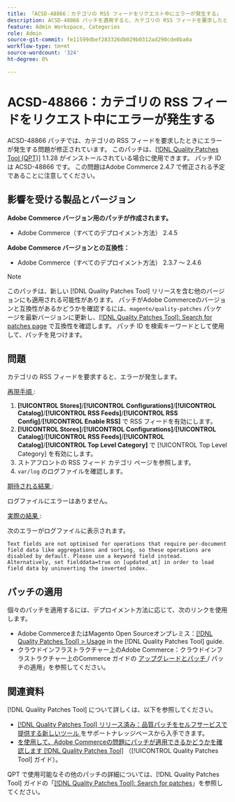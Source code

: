 ```yaml
---
title: 「ACSD-48866：カテゴリの RSS フィードをリクエスト中にエラーが発生する」
description: ACSD-48866 パッチを適用すると、カテゴリの RSS フィードを要求したときにエラーが発生するAdobe Commerceの問題を修正できます。
feature: Admin Workspace, Categories
role: Admin
source-git-commit: fe11599dbef283326db029b0312ad290cde0ba0a
workflow-type: tm+mt
source-wordcount: '324'
ht-degree: 0%

---
```


# ACSD-48866：カテゴリの RSS フィードをリクエスト中にエラーが発生する

ACSD-48866 パッチでは、カテゴリの RSS フィードを要求したときにエラーが発生する問題が修正されています。 このパッチは、[[!DNL Quality Patches Tool (QPT)]](https://experienceleague.adobe.com/en/docs/commerce-knowledge-base/kb/announcements/commerce-announcements/magento-quality-patches-released-new-tool-to-self-serve-quality-patches) 1.1.28 がインストールされている場合に使用できます。 パッチ ID は ACSD-48866 です。 この問題はAdobe Commerce 2.4.7 で修正される予定であることに注意してください。

## 影響を受ける製品とバージョン

**Adobe Commerce バージョン用のパッチが作成されます。**

* Adobe Commerce（すべてのデプロイメント方法） 2.4.5

**Adobe Commerce バージョンとの互換性：**

* Adobe Commerce（すべてのデプロイメント方法） 2.3.7 ～ 2.4.6

>[!NOTE]
>
>このパッチは、新しい [!DNL Quality Patches Tool] リリースを含む他のバージョンにも適用される可能性があります。 パッチがAdobe Commerceのバージョンと互換性があるかどうかを確認するには、`magento/quality-patches` パッケージを最新バージョンに更新し、[[!DNL Quality Patches Tool]: Search for patches page](https://experienceleague.adobe.com/tools/commerce-quality-patches/index.html) で互換性を確認します。 パッチ ID を検索キーワードとして使用して、パッチを見つけます。

## 問題

カテゴリの RSS フィードを要求すると、エラーが発生します。

<u> 再現手順 </u>:

1. **[!UICONTROL Stores]**/**[!UICONTROL Configurations]**/**[!UICONTROL Catalog]**/**[!UICONTROL RSS Feeds]**/**[!UICONTROL RSS Config]**/**[!UICONTROL Enable RSS]** で RSS フィードを有効にします。
1. **[!UICONTROL Stores]**/**[!UICONTROL Configurations]**/**[!UICONTROL Catalog]**/**[!UICONTROL RSS Feeds]**/**[!UICONTROL Catalog]**/**[!UICONTROL Top Level Category]** で [!UICONTROL Top Level Category] を有効にします。
1. ストアフロントの RSS フィード カテゴリ ページを参照します。
1. `var/log` のログファイルを確認します。

<u> 期待される結果 </u>:

ログファイルにエラーはありません。

<u> 実際の結果 </u>:

次のエラーがログファイルに表示されます。

```
Text fields are not optimised for operations that require per-document field data like aggregations and sorting, so these operations are disabled by default. Please use a keyword field instead. Alternatively, set fielddata=true on [updated_at] in order to load field data by uninverting the inverted index.
```

## パッチの適用

個々のパッチを適用するには、デプロイメント方法に応じて、次のリンクを使用します。

* Adobe CommerceまたはMagento Open Sourceオンプレミス：[[!DNL Quality Patches Tool] > Usage](/help/tools/quality-patches-tool/usage.md) in the [!DNL Quality Patches Tool] guide.
* クラウドインフラストラクチャー上のAdobe Commerce：クラウドインフラストラクチャー上のCommerce ガイドの [ アップグレードとパッチ ](https://experienceleague.adobe.com/docs/commerce-cloud-service/user-guide/develop/upgrade/apply-patches.html)/ パッチの適用」を参照してください。

## 関連資料

[!DNL Quality Patches Tool] について詳しくは、以下を参照してください。

* [[!DNL Quality Patches Tool]  リリース済み：品質パッチをセルフサービスで提供する新しいツール ](https://experienceleague.adobe.com/en/docs/commerce-knowledge-base/kb/announcements/commerce-announcements/magento-quality-patches-released-new-tool-to-self-serve-quality-patches) をサポートナレッジベースから入手できます。
* [ を使用して、Adobe Commerceの問題にパッチが適用できるかどうかを確認します  [!DNL Quality Patches Tool]](/help/tools/quality-patches-tool/patches-available-in-qpt/check-patch-for-magento-issue-with-magento-quality-patches.md) （[!UICONTROL Quality Patches Tool] ガイド）。


QPT で使用可能なその他のパッチの詳細については、[!DNL Quality Patches Tool] ガイドの「[[!DNL Quality Patches Tool]: Search for patches](https://experienceleague.adobe.com/tools/commerce-quality-patches/index.html)」を参照してください。
